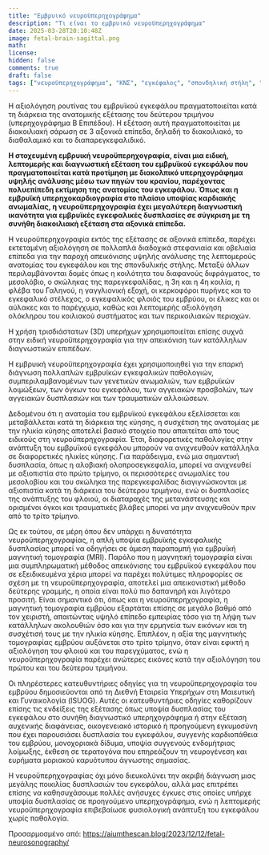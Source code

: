 ```yaml
---
title: "Εμβρυικό νευροϋπερηχογράφημα"
description: "Τι είναι το εμβρυικό νευροϋπερηχογράφημα"
date: 2025-03-28T20:10:48Z
image: fetal-brain-sagittal.png
math: 
license: 
hidden: false
comments: true
draft: false
tags: ["νευροϋπερηχογράφημα", "ΚΝΣ", "εγκέφαλος", "σπονδηλική στήλη", "νωτιαίος μυελός"]
---
```


Η αξιολόγηση ρουτίνας του εμβρυϊκού εγκεφάλου πραγματοποιείται κατά τη διάρκεια της ανατομικής εξέτασης του δεύτερου τριμήνου (υπερηχογράφημα Β Επιπέδου). Η εξέταση αυτή πραγματοποιείται με διακοιλιακή σάρωση σε 3 αξονικά επίπεδα, δηλαδή το διακοιλιακό, το διαθαλαμικό και το διαπαρεγκεφαλιδικό.

**Η στοχευμένη εμβρυική νευροϋπερηχογραφία, είναι μια ειδική, λεπτομερής και διαγνωστική εξέταση του εμβρυϊκού εγκεφάλου που πραγματοποιείται κατά προτίμηση με διακολπικό υπερηχογράφημα υψηλής ανάλυσης μέσω των πηγών του κρανίου, παρέχοντας πολυεπίπεδη εκτίμηση της ανατομίας του εγκεφάλου. Όπως και η εμβρυϊκή υπερηχοκαρδιογραφία στο πλαίσιο υποψίας καρδιακής ανωμαλίας, η νευροϋπερηχογραφία έχει μεγαλύτερη διαγνωστική ικανότητα για εμβρυϊκές εγκεφαλικές δυσπλασίες σε σύγκριση με τη συνήθη διακοιλιακή εξέταση στα αξονικά επίπεδα.**

Η νευροϋπερηχογραφία εκτός της εξέτασης σε αξονικά επίπεδα, παρέχει εκτεταμένη αξιολόγηση σε πολλαπλά διαδοχικά στεφανιαία και οβελιαία επίπεδα για την παροχή απεικόνισης υψηλής ανάλυσης της λεπτομερούς ανατομίας του εγκεφάλου και της σπονδυλικής στήλης. Μεταξύ άλλων περιλαμβάνονται δομές όπως η κοιλότητα του διαφανούς διφράγματος, το μεσολόβιο, ο σκώληκας της παρεγκεφαλίδας, η 3η και η 4η κοιλία, η φλέβα του Γαληνού, η γαγγλιονική εξοχή, οι κερκοφόροι πυρήνες και το εγκεφαλικό στέλεχος, ο εγκεφαλικός φλοιός του εμβρύου, οι έλικες και οι αύλακες και το παρέγχυμα, καθώς και λεπτομερής αξιολόγηση ολόκληρου του κοιλιακού συστήματος και των περικοιλιακών περιοχών.

Η χρήση τρισδιάστατων (3D) υπερήχων χρησιμοποιείται επίσης συχνά στην ειδική νευροϋπερηχογραφία για την απεικόνιση των κατάλληλων διαγνωστικών επιπέδων.

Η εμβρυική νευροϋπερηχογραφία έχει χρησιμοποιηθεί για την επαρκή διάγνωση πολλαπλών εμβρυϊκών εγκεφαλικών παθολογιών, συμπεριλαμβανομένων των γενετικών ανωμαλιών, των εμβρυϊκών λοιμώξεων, των όγκων του εγκεφάλου, των αγγειακών προσβολών, των αγγειακών δυσπλασιών  και των τραυματικών αλλοιώσεων.

Δεδομένου ότι η ανατομία του εμβρυϊκού εγκεφάλου εξελίσσεται και μεταβάλλεται κατά τη διάρκεια της κύησης, η συσχέτιση της ανατομίας με την ηλικία κύησης αποτελεί βασικό στοιχείο που απαιτείται από τους ειδικούς στη νευροϋπερηχογραφία. Έτσι, διαφορετικές παθολογίες στην ανάπτυξη του εμβρυϊκού εγκεφάλου μπορούν να ανιχνευθούν κατάλληλα σε διαφορετικές ηλικίες κύησης. Για παράδειγμα, ενώ μια σημαντική δυσπλασία, όπως η αλοβιακή ολοπροσεγκεφαλία, μπορεί να ανιχνευθεί με αξιοπιστία στο πρώτο τρίμηνο, οι περισσότερες ανωμαλίες του μεσολοβίου και του σκώληκα της παρεγκεφαλίδας διαγιγνώσκονται με αξιοπιστία κατά τη διάρκεια του δεύτερου τριμήνου, ενώ οι δυσπλασίες της ανάπτυξης του φλοιού, οι διαταραχές της μετανάστευσης και ορισμένοι όγκοι και τραυματικές βλάβες μπορεί να μην ανιχνευθούν πριν από το τρίτο τρίμηνο.

Ως εκ τούτου, σε μέρη όπου δεν υπάρχει η δυνατότητα νευροϋπερηχογραφίας, η απλή υποψία εμβρυϊκής εγκεφαλικής δυσπλασίας μπορεί να οδηγήσει σε άμεση παραπομπή για εμβρυϊκή μαγνητική τομογραφία (MRI). Παρόλο που η μαγνητική τομογραφία είναι μια συμπληρωματική μέθοδος απεικόνισης του εμβρυϊκού εγκεφάλου που σε εξειδικευμένα χέρια μπορεί να παρέχει πολύτιμες πληροφορίες σε σχέση με τη νευροϋπερηχογραφία, αποτελεί μια απεικονιστική μέθοδο δεύτερης γραμμής, η οποία είναι πολύ πιο δαπανηρή και λιγότερο προσιτή. Είναι σημαντικό ότι, όπως και η νευροϋπερηχογραφία, η μαγνητική τομογραφία εμβρύου εξαρτάται επίσης σε μεγάλο βαθμό από τον χειριστή, απαιτώντας υψηλό επίπεδο εμπειρίας τόσο για τη λήψη των κατάλληλων ακολουθιών όσο και για την ερμηνεία των εικόνων και τη συσχέτισή τους με την ηλικία κύησης. Επιπλέον, η αξία της μαγνητικής τομογραφίας εμβρύου αυξάνεται στο τρίτο τρίμηνο, όταν είναι εφικτή η αξιολόγηση του φλοιού και του παρεγχύματος, ενώ η νευροϋπερηχογραφία παρέχει ανώτερες εικόνες κατά την αξιολόγηση του πρώτου και του δεύτερου τριμήνου.

Οι πληρέστερες κατευθυντήριες οδηγίες για τη νευροϋπερηχογραφία του εμβρύου δημοσιεύονται από τη Διεθνή Εταιρεία Υπερήχων στη Μαιευτική και Γυναικολογία (ISUOG).  Αυτές οι κατευθυντήριες οδηγίες καθορίζουν επίσης τις ενδείξεις της εξέτασης όπως υποψία δυσπλασίας του εγκεφάλου στο συνήθη διαγνωστικό υπερηχογράφημα ή στην εξέταση αυχενικής διαφάνειας, οικογενειακό ιστορικό ή προηγούμενη εγκυμοσύνη που έχει παρουσιάσει δυσπλασία του εγκεφάλου, συγγενής καρδιοπάθεια του εμβρύου, μονοχοριακά δίδυμα, υποψία συγγενούς ενδομήτριας λοίμωξης, έκθεση σε τερατογόνα που επηρεάζουν τη νευρογένεση και ευρήματα μοριακού καρυότυπου άγνωστης σημασίας.

Η νευροϋπερηχογραφίας όχι μόνο διευκολύνει την ακριβή διάγνωση μιας μεγάλης ποικιλίας δυσπλασιών του εγκεφάλου, αλλά μας επιτρέπει επίσης να καθησυχάσουμε πολλές ανήσυχες έγκυες στις οποίες υπήρχε υποψία δυσπλασίας σε προηγούμενο υπερηχογράφημα, ενώ η λεπτομερής νευροϋπερηχογραφία επιβεβαίωσε φυσιολογική ανάπτυξη του εγκεφάλου χωρίς παθολογία.


Προσαρμοσμένο από: https://aiumthescan.blog/2023/12/12/fetal-neurosonography/

